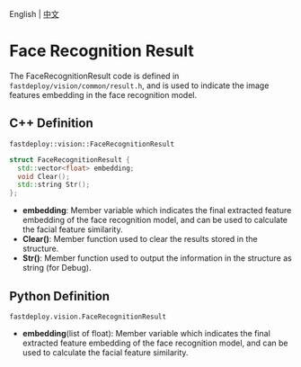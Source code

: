 English | [中文](face_recognition_result.md)

# Face Recognition Result

The FaceRecognitionResult code is defined in `fastdeploy/vision/common/result.h`, and is used to indicate the image features embedding in the face recognition model.
## C++ Definition

`fastdeploy::vision::FaceRecognitionResult`

```c++
struct FaceRecognitionResult {
  std::vector<float> embedding;
  void Clear();
  std::string Str();
};
```

- **embedding**: Member variable which indicates the final extracted feature embedding of the face recognition model, and can be used to calculate the facial feature similarity.
- **Clear()**: Member function used to clear the results stored in the structure.
- **Str()**: Member function used to output the information in the structure as string (for Debug).

## Python Definition

`fastdeploy.vision.FaceRecognitionResult`

- **embedding**(list of float): Member variable which indicates the final extracted feature embedding of the face recognition model, and can be used to calculate the facial feature similarity.
